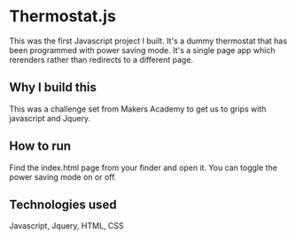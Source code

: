 # Thermostat.js
This was the first Javascript project I built. It's a dummy thermostat that has been programmed with power saving mode. It's a single page app which rerenders rather than redirects to a different page.

## Why I build this
This was a challenge set from Makers Academy to get us to grips with javascript and Jquery. 

## How to run
Find the index.html page from your finder and open it. You can toggle the power saving mode on or off. 

## Technologies used
Javascript, Jquery, HTML, CSS
